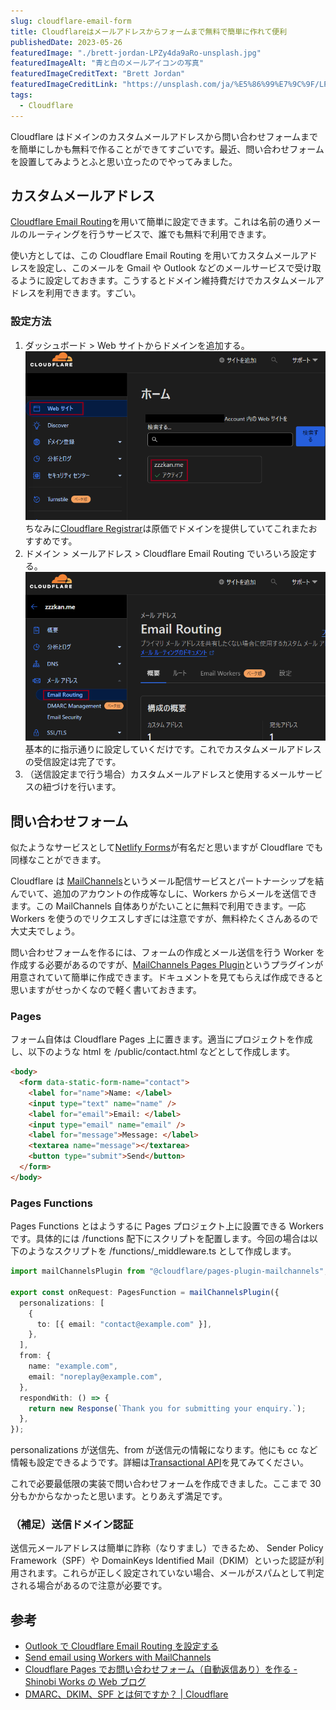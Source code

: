 ```yaml
---
slug: cloudflare-email-form
title: Cloudflareはメールアドレスからフォームまで無料で簡単に作れて便利
publishedDate: 2023-05-26
featuredImage: "./brett-jordan-LPZy4da9aRo-unsplash.jpg"
featuredImageAlt: "青と白のメールアイコンの写真"
featuredImageCreditText: "Brett Jordan"
featuredImageCreditLink: "https://unsplash.com/ja/%E5%86%99%E7%9C%9F/LPZy4da9aRo"
tags:
  - Cloudflare
---
```


Cloudflare はドメインのカスタムメールアドレスから問い合わせフォームまでを簡単にしかも無料で作ることができてすごいです。最近、問い合わせフォームを設置してみようとふと思い立ったのでやってみました。

## カスタムメールアドレス

[Cloudflare Email Routing](https://www.cloudflare.com/ja-jp/products/email-routing/)を用いて簡単に設定できます。これは名前の通りメールのルーティングを行うサービスで、誰でも無料で利用できます。

使い方としては、この Cloudflare Email Routing を用いてカスタムメールアドレスを設定し、このメールを Gmail や Outlook などのメールサービスで受け取るように設定しておきます。こうするとドメイン維持費だけでカスタムメールアドレスを利用できます。すごい。

### 設定方法

1. ダッシュボード > Web サイトからドメインを追加する。
   ![Webサイトの設定画面](./add-domain.png)
   ちなみに[Cloudflare Registrar](https://www.cloudflare.com/ja-jp/products/registrar/)は原価でドメインを提供していてこれまたおすすめです。
2. ドメイン > メールアドレス > Cloudflare Email Routing でいろいろ設定する。
   ![Cloudflare Email Routingの設定画面](cloudflareemailrouting.png)
   基本的に指示通りに設定していくだけです。これでカスタムメールアドレスの受信設定は完了です。
3. （送信設定まで行う場合）カスタムメールアドレスと使用するメールサービスの紐づけを行います。

## 問い合わせフォーム

似たようなサービスとして[Netlify Forms](https://www.netlify.com/products/forms/)が有名だと思いますが Cloudflare でも同様なことができます。

Cloudflare は [MailChannels](https://www.mailchannels.com/)というメール配信サービスとパートナーシップを結んでいて、追加のアカウントの作成等なしに、Workers からメールを送信できます。この MailChannels 自体ありがたいことに無料で利用できます。一応 Workers を使うのでリクエスしすぎには注意ですが、無料枠たくさんあるので大丈夫でしょう。

問い合わせフォームを作るには、フォームの作成とメール送信を行う Worker を作成する必要があるのですが、[MailChannels Pages Plugin](https://developers.cloudflare.com/pages/platform/functions/plugins/mailchannels/)というプラグインが用意されていて簡単に作成できます。ドキュメントを見てもらえば作成できると思いますがせっかくなので軽く書いておきます。

### Pages

フォーム自体は Cloudflare Pages 上に置きます。適当にプロジェクトを作成し、以下のような html を /public/contact.html などとして作成します。

```html
<body>
  <form data-static-form-name="contact">
    <label for="name">Name: </label>
    <input type="text" name="name" />
    <label for="email">Email: </label>
    <input type="email" name="email" />
    <label for="message">Message: </label>
    <textarea name="message"></textarea>
    <button type="submit">Send</button>
  </form>
</body>
```

### Pages Functions

Pages Functions とはようするに Pages プロジェクト上に設置できる Workers です。具体的には /functions 配下にスクリプトを配置します。今回の場合は以下のようなスクリプトを /functions/\_middleware.ts として作成します。

```ts
import mailChannelsPlugin from "@cloudflare/pages-plugin-mailchannels";

export const onRequest: PagesFunction = mailChannelsPlugin({
  personalizations: [
    {
      to: [{ email: "contact@example.com" }],
    },
  ],
  from: {
    name: "example.com",
    email: "noreplay@example.com",
  },
  respondWith: () => {
    return new Response(`Thank you for submitting your enquiry.`);
  },
});
```

personalizations が送信先、from が送信元の情報になります。他にも cc など情報も設定できるようです。詳細は[Transactional API](https://api.mailchannels.net/tx/v1/documentation)を見てみてください。

これで必要最低限の実装で問い合わせフォームを作成できました。ここまで 30 分もかからなかったと思います。とりあえず満足です。

### （補足）送信ドメイン認証

送信元メールアドレスは簡単に詐称（なりすまし）できるため、 Sender Policy Framework（SPF）や DomainKeys Identified Mail（DKIM）といった認証が利用されます。これらが正しく設定されていない場合、メールがスパムとして判定される場合があるので注意が必要です。

## 参考

- [Outlook で Cloudflare Email Routing を設定する](https://zenn.dev/honahuku/articles/outlook_set_cf_mail_routing)
- [Send email using Workers with MailChannels](https://blog.cloudflare.com/sending-email-from-workers-with-mailchannels/)
- [Cloudflare Pages でお問い合わせフォーム（自動返信あり）を作る - Shinobi Works の Web ブログ](https://shinobiworks.com/blog/653/)
- [DMARC、DKIM、SPF とは何ですか？ | Cloudflare](https://www.cloudflare.com/ja-jp/learning/email-security/dmarc-dkim-spf/)

